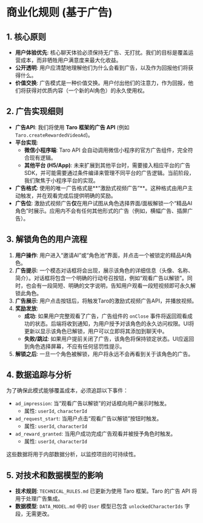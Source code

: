 # 商业化规则 (基于广告)

## 1. 核心原则

-   **用户体验优先**: 核心聊天体验必须保持无广告、无打扰。我们的目标是覆盖运营成本，而非牺牲用户满意度来最大化收益。
-   **公开透明**: 用户应清楚地理解他们为什么会看到广告，以及作为回报他们将获得什么。
-   **价值交换**: 广告模式是一种价值交换。用户付出他们的注意力，作为回报，他们将获得对优质内容（一个新的AI角色）的永久使用权。

## 2. 广告实现细则

-   **广告API**: 我们将使用 **Taro 框架的广告 API** (例如 `Taro.createRewardedVideoAd`)。
-   **平台实现**:
    *   **微信小程序端**: Taro API 会自动调用微信小程序的官方广告组件，完全符合现有逻辑。
    *   **其他平台 (H5/App)**: 未来扩展到其他平台时，需要接入相应平台的广告SDK，并可能需要通过条件编译来管理不同平台的广告逻辑。当前阶段，我们聚焦于小程序平台的实现。
-   **广告格式**: 使用的唯一广告格式是**“激励式视频广告”**。这种格式由用户主动触发，并在观看完成后提供明确的奖励。
-   **广告位**: 激励式视频广告**仅**在用户试图从角色选择界面/面板解锁一个“精品AI角色”时展示。应用内不会有任何其他形式的广告（例如，横幅广告、插屏广告）。

## 3. 解锁角色的用户流程

1.  **用户操作**: 用户进入“邀请AI”或“角色池”界面，并点击一个被锁定的精品AI角色。
2.  **广告提示**: 一个模态对话框将会出现，展示该角色的详细信息（头像、名称、简介）。对话框将包含一个明确的行动号召按钮，例如“观看广告以解锁”。同时，也会有一段简短、明确的文字说明，告知用户观看一段短视频即可永久解锁此角色。
3.  **广告展示**: 用户点击按钮后，将触发Taro的激励式视频广告API，并播放视频。
4.  **奖励发放**:
    -   **成功**: 如果用户完整观看了广告，广告组件的 `onClose` 事件将返回观看成功的状态。后端将收到通知，为用户授予对该角色的永久访问权限。UI将更新以显示该角色已解锁，用户可以立即将其添加到聊天中。
    -   **失败/跳过**: 如果用户提前关闭了广告，该角色将保持锁定状态。UI应返回到角色选择屏幕，不应有任何惩罚性提示。
5.  **解锁之后**: 一旦一个角色被解锁，用户将永远不会再看到关于该角色的广告。

## 4. 数据追踪与分析

为了确保此模式能够覆盖成本，必须追踪以下事件：

-   `ad_impression`: 当“观看广告以解锁”的对话框向用户展示时触发。
    -   属性: `userId`, `characterId`
-   `ad_request_start`: 当用户点击“观看广告以解锁”按钮时触发。
    -   属性: `userId`, `characterId`
-   `ad_reward_granted`: 当用户成功完成广告观看并被授予角色时触发。
    -   属性: `userId`, `characterId`

这些数据将用于内部数据分析，以监控项目的可持续性。

## 5. 对技术和数据模型的影响

-   **技术规则**: `TECHNICAL_RULES.md` 已更新为使用 Taro 框架。Taro 的广告 API 将用于处理广告集成。
-   **数据模型**: `DATA_MODEL.md` 中的 `User` 模型已包含 `unlockedCharacterIds` 字段，无需更改。